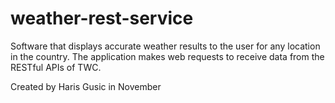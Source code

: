 # weather-rest-service
Software that displays accurate weather results to the user for any location in the country. The application makes web requests to receive data from the RESTful APIs of TWC.

Created by Haris Gusic in November
